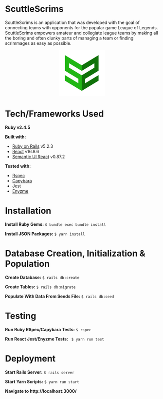 # ScuttleScrims
ScuttleScrims is an application that was developed with the goal of connecting teams with opponents for the popular game League of Legends. ScuttleScrims empowers amateur and collegiate league teams by making all the boring and often clunky parts of managing a team or finding scrimmages as easy as possible.

<p align="center">
  <img src="/app/assets/images/scuttlescrims-logo.png?raw=true" alt="Synergy" width="150">
</p>

# Tech/Frameworks Used
**Ruby v2.4.5**

**Built with:**
* [Ruby on Rails](https://rubyonrails.org/) v5.2.3
* [React](https://reactjs.org/) v16.8.6
* [Semantic UI React](https://react.semantic-ui.com/) v0.87.2

**Tested with:**
* [Rspec](https://rspec.info/)
* [Capybara](https://teamcapybara.github.io/capybara/)
* [Jest](https://jestjs.io/)
* [Enyzme](https://airbnb.io/enzyme/)

# Installation
**Install Ruby Gems:** ```$ bundle exec bundle install```

**Install JSON Packages:** ```$ yarn install```

# Database Creation, Initialization & Population
**Create Database:** ```$ rails db:create```

**Create Tables:** ```$ rails db:migrate```

**Populate With Data From Seeds File:** ```$ rails db:seed```

# Testing
**Run Ruby RSpec/Capybara Tests:** ```$ rspec```

**Run React Jest/Enyzme Tests:** ``` $ yarn run test```

# Deployment
**Start Rails Server:** ```$ rails server```

**Start Yarn Scripts:** ```$ yarn run start```

**Navigate to http://localhost:3000/**
